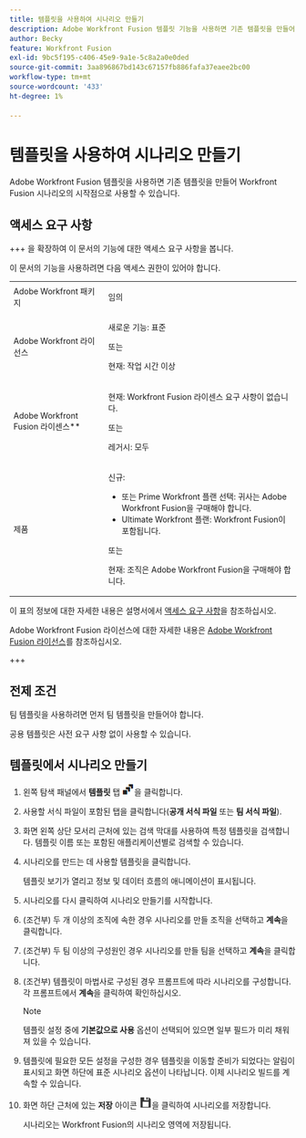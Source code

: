 ```yaml
---
title: 템플릿을 사용하여 시나리오 만들기
description: Adobe Workfront Fusion 템플릿 기능을 사용하면 기존 템플릿을 만들어 Workfront Fusion 시나리오의 시작점으로 사용할 수 있습니다.
author: Becky
feature: Workfront Fusion
exl-id: 9bc5f195-c406-45e9-9a1e-5c8a2a0e0ded
source-git-commit: 3aa896867bd143c67157fb886fafa37eaee2bc00
workflow-type: tm+mt
source-wordcount: '433'
ht-degree: 1%

---
```


# 템플릿을 사용하여 시나리오 만들기

Adobe Workfront Fusion 템플릿을 사용하면 기존 템플릿을 만들어 Workfront Fusion 시나리오의 시작점으로 사용할 수 있습니다.

## 액세스 요구 사항

+++ 을 확장하여 이 문서의 기능에 대한 액세스 요구 사항을 봅니다.

이 문서의 기능을 사용하려면 다음 액세스 권한이 있어야 합니다.

<table style="table-layout:auto">
 <col> 
 <col> 
 <tbody> 
  <tr> 
   <td role="rowheader">Adobe Workfront 패키지 
   <td> <p>임의</p> </td> 
  </tr> 
  <tr data-mc-conditions=""> 
   <td role="rowheader">Adobe Workfront 라이선스</td> 
   <td> <p>새로운 기능: 표준</p><p>또는</p><p>현재: 작업 시간 이상</p> </td> 
  </tr> 
  <tr> 
   <td role="rowheader">Adobe Workfront Fusion 라이센스**</td> 
   <td>
   <p>현재: Workfront Fusion 라이센스 요구 사항이 없습니다.</p>
   <p>또는</p>
   <p>레거시: 모두 </p>
   </td> 
  </tr> 
  <tr> 
   <td role="rowheader">제품</td> 
   <td>
   <p>신규:</p> <ul><li>또는 Prime Workfront 플랜 선택: 귀사는 Adobe Workfront Fusion을 구매해야 합니다.</li><li>Ultimate Workfront 플랜: Workfront Fusion이 포함됩니다.</li></ul>
   <p>또는</p>
   <p>현재: 조직은 Adobe Workfront Fusion을 구매해야 합니다.</p>
   </td> 
  </tr>
 </tbody> 
</table>

이 표의 정보에 대한 자세한 내용은 설명서에서 [액세스 요구 사항](/help/workfront-fusion/references/licenses-and-roles/access-level-requirements-in-documentation.md)을 참조하십시오.

Adobe Workfront Fusion 라이선스에 대한 자세한 내용은 [Adobe Workfront Fusion 라이선스](/help/workfront-fusion/set-up-and-manage-workfront-fusion/licensing-operations-overview/license-automation-vs-integration.md)를 참조하십시오.

+++

## 전제 조건

팀 템플릿을 사용하려면 먼저 팀 템플릿을 만들어야 합니다.

공용 템플릿은 사전 요구 사항 없이 사용할 수 있습니다.

## 템플릿에서 시나리오 만들기

1. 왼쪽 탐색 패널에서 **템플릿** 탭 ![템플릿 아이콘](assets/templates-icon.png)을 클릭합니다.
1. 사용할 서식 파일이 포함된 탭을 클릭합니다(**공개 서식 파일** 또는 **팀 서식 파일**).
1. 화면 왼쪽 상단 모서리 근처에 있는 검색 막대를 사용하여 특정 템플릿을 검색합니다. 템플릿 이름 또는 포함된 애플리케이션별로 검색할 수 있습니다.
1. 시나리오를 만드는 데 사용할 템플릿을 클릭합니다.

   템플릿 보기가 열리고 정보 및 데이터 흐름의 애니메이션이 표시됩니다.

1. 시나리오를 다시 클릭하여 시나리오 만들기를 시작합니다.
1. (조건부) 두 개 이상의 조직에 속한 경우 시나리오를 만들 조직을 선택하고 **계속**&#x200B;을 클릭합니다.
1. (조건부) 두 팀 이상의 구성원인 경우 시나리오를 만들 팀을 선택하고 **계속**&#x200B;을 클릭합니다.
1. (조건부) 템플릿이 마법사로 구성된 경우 프롬프트에 따라 시나리오를 구성합니다. 각 프롬프트에서 **계속**&#x200B;을 클릭하여 확인하십시오.

   >[!NOTE]
   >
   >템플릿 설정 중에 **기본값으로 사용** 옵션이 선택되어 있으면 일부 필드가 미리 채워져 있을 수 있습니다.

1. 템플릿에 필요한 모든 설정을 구성한 경우 템플릿을 이동할 준비가 되었다는 알림이 표시되고 화면 하단에 표준 시나리오 옵션이 나타납니다. 이제 시나리오 빌드를 계속할 수 있습니다.

1. 화면 하단 근처에 있는 **저장** 아이콘 ![저장 아이콘](assets/save-icon.png)을 클릭하여 시나리오를 저장합니다.

   시나리오는 Workfront Fusion의 시나리오 영역에 저장됩니다.

